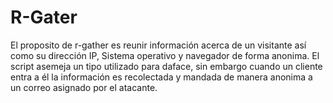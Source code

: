 # R-Gater
El proposito de r-gather es reunir información acerca de un visitante así como su dirección IP,  Sistema operativo y navegador de forma anonima. El script asemeja un tipo utilizado para daface, sin embargo cuando un cliente entra a él  la información es recolectada y mandada de manera anonima a un correo asignado por el atacante.
